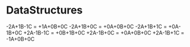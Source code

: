 # DataStructures

-2A+1B-1C = +1A+0B+0C
-2A+1B+0C = +0A+0B+0C
-2A+1B+1C = +0A-1B+0C
+2A-1B-1C = +0B+1B+0C
+2A-1B+0C = +0A+0B+0C
+2A-1B+1C = -1A+0B+0C
